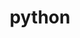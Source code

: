 ---
layout: post
title: "python"
siteurl: http://www.python.org/
categories: [language]
twitter: ThePSF
---